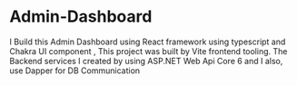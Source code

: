 # Admin-Dashboard
I Build this Admin Dashboard using React framework using typescript and Chakra UI component , This project was built by Vite frontend tooling. The Backend services I created by using ASP.NET Web Api Core 6 and I also, use Dapper for DB Communication 
